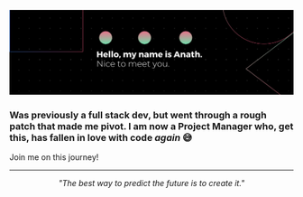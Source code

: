 ![GitHub Logo](images/banner.png)

<h3>Was previously a full stack dev, but went through a rough patch that made me pivot. I am now a Project Manager who, get this, has fallen in love with code <i>again</i> 😅 </h3>
<p>Join me on this journey!</p>

<!-- <div align="center">
  <h1>👋</h1>
  <p>A Project Manager and Frontend Developer</p>
</div>

<br>

---

## 🚀 About Me

<p>I'm a passionate and results-driven professional with a unique blend of experience in <strong>Software Engineering</strong> and <strong>Project Management</strong>. After a fulfilling period steering projects and leading teams, I'm enthusiastically returning to my roots in development, specifically focusing on becoming a proficient <strong>Frontend Developer</strong>.</p>

<p>True engineering excellence lies in building not just beautiful interfaces but also highly functional, performant, and maintainable web applications. My background in project management has instilled in me a strong understanding of product lifecycle, team collaboration, and delivering impactful solutions, which I now bring to my development work.</p>

<p>Currently, my goal is to leverage my renewed coding and professional skills to contribute as a Frontend Developer within my current company, focusing on innovative and user-centric web solutions.</p>

### Why Frontend?

<p>The immediate visual feedback, the intricate dance between design and code, and the direct impact on user interaction are what truly captivate me about frontend development. I thrive on the challenge of transforming complex ideas into seamless and delightful digital experiences.</p>

<br>

---

## 🎯 My Current Focus

<p>My learning and project efforts are intensely concentrated on modern frontend technologies, particularly:</p>

<ul>
  <li>⚛️ <strong>React.js:</strong> Building dynamic and efficient user interfaces.</li>
  <li>➡️ <strong>Next.js:</strong> Developing powerful, production-ready React applications with server-side rendering and static site generation capabilities.</li>
  <li>📏 <strong>TypeScript:</strong> Enhancing code quality, scalability, and maintainability through strong typing.</li>
  <li>✨ <strong>Clean Code & Best Practices:</strong> Writing readable, reusable, and testable code.</li>
  <li>🌐 <strong>Responsive Design & Accessibility:</strong> Ensuring web applications are universally accessible and performant across all devices.</li>
</ul>

---

## 🎯 My Skills

<div>

![HTML](https://img.shields.io/badge/HTML-E34F26?style=for-the-badge&logo=html5&logoColor=white)
![CSS](https://img.shields.io/badge/CSS-1572B6?style=for-the-badge&logo=css3&logoColor=white)
![TYPESCRIPT](https://shields.io/badge/TypeScript-3178C6?style=for-the-badge&logo=TypeScript&logoColor=white)
![MYSQL](https://img.shields.io/badge/MySQL-4479A1?style=for-the-badge&logo=mysql&logoColor=white)
![REACT](https://img.shields.io/badge/-ReactJs-61DAFB?logo=react&logoColor=white&style=for-the-badge)
![NEXT](https://img.shields.io/badge/next.js-000000?style=for-the-badge&logo=nextdotjs&logoColor=white)
  
</div>

---

## 🌱 Learning & Growth

<p>I am actively building my skills through:</p>
<ul>
  <li>Hands-on coding, building personal projects, and contributing to open-source initiatives to solidify theoretical knowledge with practical application (desire to start contributing to open source).</li>
  <li>Engaging with the developer community, participating in online forums, and staying updated with the latest industry trends and best practices.</li>
</ul>

<br>

--- -->

<!--## 💻 Projects

<p>Here are some projects where I'm applying my skills. More coming soon as I progress!</p>

<table width="100%">
  <thead>
    <tr>
      <th width="30%" align="left">Project Name</th>
      <th width="50%" align="left">Description</th>
      <th width="20%" align="left">Technologies</th>
    </tr>
  </thead>
  <tbody>
    <tr>
      <td><a href="[Link to Project 1 Repo]">Project X</a></td>
      <td>A [brief, compelling description of Project X, highlighting its purpose or a key feature]. This project demonstrates my ability to [mention a specific skill like API integration, state management, etc.].</td>
      <td>React, Next.js, TypeScript, [Other Tech]</td>
    </tr>
    <tr>
      <td><a href="[Link to Project 2 Repo]">Portfolio Website V2</a></td>
      <td>My personal portfolio, rebuilt from scratch to showcase my latest frontend development skills and design aesthetic. Focus on performance and responsive design.</td>
      <td>Next.js, TypeScript, Tailwind CSS</td>
    </tr>
    <tr>
      <td><a href="[Link to Project 3 Repo]">[Your Next Project Idea]</a></td>
      <td><i>(Coming Soon)</i> A [brief idea of your next project, e.g., "e-commerce prototype," "data visualisation dashboard"].</td>
      <td>React, [Other Tech]</td>
    </tr>
  </tbody>
</table>
<br>
<div align="center">
  <p>➡️ Explore more projects in my repositories! ➡️</p>
</div>

<br>

--- -->

<!-- ## 🤝 Let's Connect!

<p>I'm always open to collaborating on interesting projects, sharing knowledge, and discussing new opportunities, especially those involving Frontend Dev. Let's build something amazing together!</p>

<p align="center">
  <a href="mailto:anathkantonda@gmail.com">
    <img src="https://img.shields.io/badge/Email-D14836?style=for-the-badge&logo=gmail&logoColor=white" alt="Email" />
  </a>
  <a href="https://linkedin.com/in/anathkantonda" target="_blank">
    <img src="https://img.shields.io/badge/LinkedIn-0077B5?style=for-the-badge&logo=linkedin&logoColor=white" alt="LinkedIn" />
  </a>
</p>

<br>

---

## 📈 GitHub Stats

<div align="center">
  <img src="https://github-readme-stats.vercel.app/api/top-langs/?username=anathkantonda&layout=compact&langs_count=8&theme=radical&hide_border=true" alt="Top Languages" />
</div>

<br>

---
-->
---
<p align="center">
  <i>"The best way to predict the future is to create it."</i>
</p>

